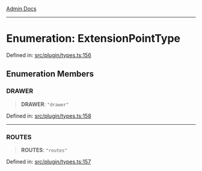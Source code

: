 [Admin Docs](/)

***

# Enumeration: ExtensionPointType

Defined in: [src/plugin/types.ts:156](https://github.com/PalisadoesFoundation/talawa-admin/blob/main/src/plugin/types.ts#L156)

## Enumeration Members

### DRAWER

> **DRAWER**: `"drawer"`

Defined in: [src/plugin/types.ts:158](https://github.com/PalisadoesFoundation/talawa-admin/blob/main/src/plugin/types.ts#L158)

***

### ROUTES

> **ROUTES**: `"routes"`

Defined in: [src/plugin/types.ts:157](https://github.com/PalisadoesFoundation/talawa-admin/blob/main/src/plugin/types.ts#L157)
